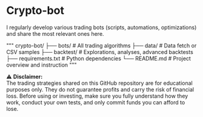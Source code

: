 # Crypto-bot

I regularly develop various trading bots (scripts, automations, optimizations) and share the most relevant ones here.

"""
crypto-bot/
├── bots/             # All trading algorithms
├── data/             # Data fetch or CSV samples
├── backtest/         # Explorations, analyses, advanced backtests
├── requirements.txt  # Python dependencies
└── README.md         # Project overview and instruction
"""

⚠️ **Disclaimer:**  
The trading strategies shared on this GitHub repository are for educational purposes only. They do not guarantee profits and carry the risk of financial loss. Before using or investing, make sure you fully understand how they work, conduct your own tests, and only commit funds you can afford to lose.
